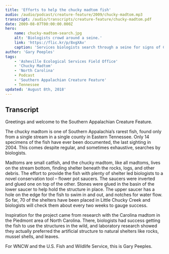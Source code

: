 ```yaml
---
title: 'Efforts to help the chucky madtom fish'
audio: /audio/podcast/creature-feature/2009/chucky-madtom.mp3
transcript: /audio/transcripts/creature-feature/chucky-madtom.pdf
date: 2009-08-07T00:00:00.000Z
hero:
    name: chucky-madtom-search.jpg
    alt: 'Biologists crowd around a seine.'
    link: 'https://flic.kr/p/8xgXAv'
    caption: 'Services biologists search through a seine for signs of Chucky madtom. Photo by Gary Peeples, USFWS.'
author: 'Gary Peeples'
tags:
    - 'Asheville Ecological Services Field Office'
    - 'Chucky Madtom'
    - 'North Carolina'
    - Podcast
    - 'Southern Appalachian Creature Feature'
    - Tennessee
updated: 'August 8th, 2018'
---
```


## Transcript

Greetings and welcome to the Southern Appalachian Creature Feature.

The chucky madtom is one of Southern Appalachia’s rarest fish, found only from a single stream in a single county in Eastern Tennessee. Only 14 specimens of the fish have ever been documented, the last sighting in 2004. This comes despite regular, and sometimes exhaustive, searches by biologists.

Madtoms are small catfish, and the chucky madtom, like all madtoms, lives on the stream bottom, finding shelter beneath the rocks, logs, and other debris. The effort to provide the fish with plenty of shelter led biologists to a novel conservation tool – flower pot saucers. The saucers were inverted and glued one on top of the other. Stones were glued in the basin of the lower saucer to help hold the structure in place. The upper saucer has a hole on the edge for the fish to swim in and out, and notches for water flow. So far, 70 of the shelters have been placed in Little Chucky Creek and biologists will check them about every two weeks to gauge success.

Inspiration for the project came from research with the Carolina madtom in the Piedmont area of North Carolina. There, biologists had success getting the fish to use the structures in the wild, and laboratory research showed they actually preferred the artificial structure to natural shelters like rocks, mussel shells, and leaves.

For WNCW and the U.S. Fish and Wildlife Service, this is Gary Peeples.